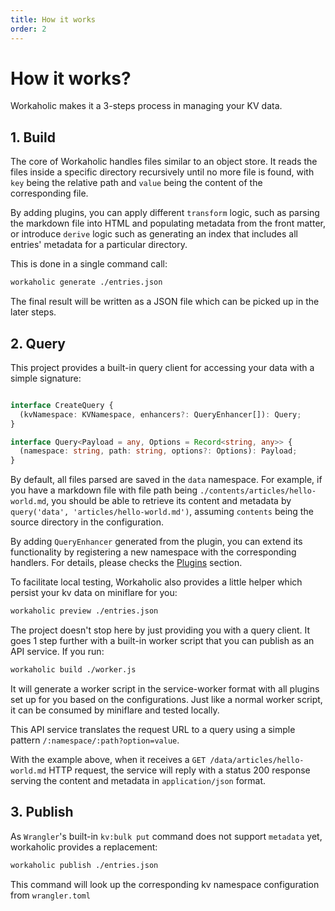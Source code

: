 ```yaml
---
title: How it works
order: 2
---
```


# How it works?

Workaholic makes it a 3-steps process in managing your KV data.

## 1. Build

The core of Workaholic handles files similar to an object store. It reads the files inside a specific directory recursively until no more file is found, with `key` being the relative path and `value` being the content of the corresponding file.

By adding plugins, you can apply different `transform` logic, such as parsing the markdown file into HTML and populating metadata from the front matter, or introduce `derive` logic such as generating an index that includes all entries' metadata for a particular directory.

This is done in a single command call:

```sh
workaholic generate ./entries.json
```

The final result will be written as a JSON file which can be picked up in the later steps.

## 2. Query

This project provides a built-in query client for accessing your data with a simple signature:

```ts

interface CreateQuery {
  (kvNamespace: KVNamespace, enhancers?: QueryEnhancer[]): Query;
}

interface Query<Payload = any, Options = Record<string, any>> {
  (namespace: string, path: string, options?: Options): Payload;
}
```

By default, all files parsed are saved in the `data` namespace. For example, if you have a markdown file with file path being `./contents/articles/hello-world.md`, you should be able to retrieve its content and metadata by `query('data', 'articles/hello-world.md')`, assuming `contents` being the source directory in the configuration.

By adding `QueryEnhancer` generated from the plugin, you can extend its functionality by registering a new namespace with the corresponding handlers. For details, please checks the [Plugins](./plugins) section.

To facilitate local testing, Workaholic also provides a little helper which persist your kv data on miniflare for you:

```sh
workaholic preview ./entries.json
```

The project doesn't stop here by just providing you with a query client. It goes 1 step further with a built-in worker script that you can publish as an API service. If you run:

```sh
workaholic build ./worker.js
```

It will generate a worker script in the service-worker format with all plugins set up for you based on the configurations. Just like a normal worker script, it can be consumed by miniflare and tested locally.

This API service translates the request URL to a query using a simple pattern `/:namespace/:path?option=value`.

With the example above, when it receives a `GET /data/articles/hello-world.md` HTTP request, the service will reply with a status 200 response serving the content and metadata in `application/json` format.

## 3. Publish

As `Wrangler`'s built-in `kv:bulk put` command does not support `metadata` yet, workaholic provides a replacement:

```sh
workaholic publish ./entries.json
```

This command will look up the corresponding kv namespace configuration from `wrangler.toml`
